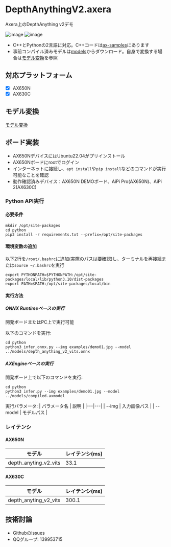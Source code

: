 # DepthAnythingV2.axera
Axera上のDepthAnything v2デモ

![image](https://github.com/user-attachments/assets/50b75567-c8ef-46d5-8df9-c2dba6b7e730)
![image](https://github.com/user-attachments/assets/bdfe6dd3-18bc-4ea2-915a-1141acb36034)

- C++とPythonの2言語に対応。C++コードは[ax-samples](https://github.com/AXERA-TECH/ax-samples/blob/main/examples/ax650/ax_depth_anything_steps.cc)にあります
- 事前コンパイル済みモデルは[models](https://github.com/AXERA-TECH/DepthAnythingV2.axera/releases/download/v1.0.0/models.tar.gz)からダウンロード。自身で変換する場合は[モデル変換](/model_convert/README.md)を参照

## 対応プラットフォーム
- [x] AX650N
- [x] AX630C

## モデル変換
[モデル変換](./model_convert/README.md)

## ボード実装
- AX650NデバイスにはUbuntu22.04がプリインストール
- AX650Nボードにrootでログイン 
- インターネットに接続し、`apt install`や`pip install`などのコマンドが実行可能なことを確認
- 動作確認済みデバイス：AX650N DEMOボード、AiPi Pro(AX650N)、AiPi 2(AX630C)

### Python API実行
#### 必要条件
```
mkdir /opt/site-packages
cd python
pip3 install -r requirements.txt --prefix=/opt/site-packages
```

#### 環境変数の追加
以下2行を`/root/.bashrc`に追加(実際のパスは要確認)し、ターミナルを再接続または`source ~/.bashrc`を実行
```
export PYTHONPATH=$PYTHONPATH:/opt/site-packages/local/lib/python3.10/dist-packages
export PATH=$PATH:/opt/site-packages/local/bin
```

#### 実行方法
##### ONNX Runtimeベースの実行
開発ボードまたはPC上で実行可能

以下のコマンドを実行:
```
cd python
python3 infer_onnx.py --img examples/demo01.jpg --model ../models/depth_anything_v2_vits.onnx
```

##### AXEngineベースの実行
開発ボード上で以下のコマンドを実行:
```
cd python
python3 infer.py --img examples/demo01.jpg --model ../models/compiled.axmodel
```

実行パラメータ:
| パラメータ名 | 説明 |
|---|---|
| --img | 入力画像パス |
| --model | モデルパス |

### レイテンシ
#### AX650N
| モデル | レイテンシ(ms) |
|---|---|
|depth_anyting_v2_vits|33.1|

#### AX630C
| モデル | レイテンシ(ms) |
|---|---|
|depth_anyting_v2_vits|300.1|

## 技術討論
- Githubのissues
- QQグループ: 139953715
